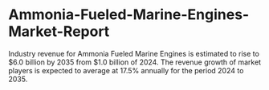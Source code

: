 # Ammonia-Fueled-Marine-Engines-Market-Report
Industry revenue for Ammonia Fueled Marine Engines is estimated to rise to $6.0 billion by 2035 from $1.0 billion of 2024. The revenue growth of market players is expected to average at 17.5% annually for the period 2024 to 2035.
